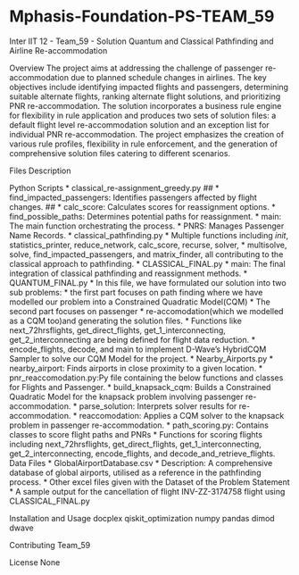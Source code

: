 # Mphasis-Foundation-PS-TEAM_59
 Inter IIT 12 - Team_59 - Solution
Quantum and Classical Pathfinding and Airline Re-accommodation

Overview
The project aims at addressing the challenge of passenger re-accommodation due to planned schedule changes in airlines. The key objectives include identifying impacted flights and passengers, determining suitable alternate flights, ranking alternate flight solutions, and prioritizing PNR re-accommodation. 
The solution incorporates a business rule engine for flexibility in rule application and produces two sets of solution files: a default flight level re-accommodation solution and an exception list for individual PNR re-accommodation. The project emphasizes the creation of various rule profiles, flexibility in rule enforcement, and the generation of comprehensive solution files catering to different scenarios.

Files Description

Python Scripts
    * classical_re-assignment_greedy.py ##
    * find_impacted_passengers: Identifies passengers affected by flight changes. ##
    * calc_score: Calculates scores for reassignment options.
    * find_possible_paths: Determines potential paths for reassignment.
    * main: The main function orchestrating the process.
    * PNRS: Manages Passenger Name Records.
    * classical_pathfinding.py
    * Multiple functions including _init_, statistics_printer, reduce_network, calc_score, recurse, solver, 
    * multisolve, solve, find_impacted_passengers, and matrix_finder, all contributing to the classical approach to pathfinding.
    * CLASSICAL_FINAL.py
    * main: The final integration of classical pathfinding and reassignment methods.
    * QUANTUM_FINAL.py
    * In this file, we have formulated our solution into two sub problems:
    * the first part focuses on path finding where we have modelled our problem into a Constrained Quadratic Model(CQM)
    * The second part focuses on passenger 
    * re-accomodation(which we modelled as a CQM too)and generating the solution files.
    * Functions like next_72hrsflights, get_direct_flights, get_1_interconnecting, get_2_interconnecting are being defined for flight data reduction.
    * encode_flights, decode, and main to implement D-Wave’s HybridCQM Sampler to solve our CQM Model for the project.
    * Nearby_Airports.py
    * nearby_airport: Finds airports in close proximity to a given location.
    * pnr_reaccomodation.py:Py file containing the below functions and classes for Flights and Passenger.
    * build_knapsack_cqm: Builds a Constrained Quadratic Model for the knapsack problem involving passenger re-accommodation.
    * parse_solution: Interprets solver results for re-accommodation.
    * reaccomodation: Applies a CQM solver to the knapsack problem in passenger re-accommodation.
    * path_scoring.py: Contains classes to score flight paths and PNRs
    * Functions for scoring flights including next_72hrsflights, get_direct_flights, get_1_interconnecting, get_2_interconnecting, encode_flights, and decode_and_retrieve_flights.
Data Files
    * GlobalAirportDatabase.csv
    * Description: A comprehensive database of global airports, utilised as a reference in the pathfinding process.
    * Other excel files given with the Dataset of the Problem Statement
    * A sample output for the cancellation of flight INV-ZZ-3174758 flight using CLASSICAL_FINAL.py

Installation and Usage
docplex
qiskit_optimization
numpy
pandas
dimod
dwave

Contributing
Team_59

License
None